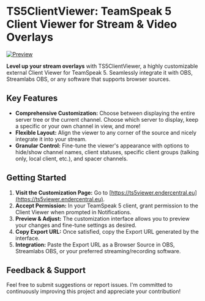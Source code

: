 # TS5ClientViewer: TeamSpeak 5 Client Viewer for Stream & Video Overlays

[![Preview](https://discourse-forums-images.s3.dualstack.us-east-2.amazonaws.com/original/3X/e/4/e4d6dc9e83a23ed933427f1d412a901e1d7d4614.png)](https://github.com/ZockerAxel/TS5ClientViewer)

**Level up your stream overlays** with TS5ClientViewer, a highly customizable external Client Viewer for TeamSpeak 5. Seamlessly integrate it with OBS, Streamlabs OBS, or any software that supports browser sources.

## Key Features

* **Comprehensive Customization:** Choose between displaying the entire server tree or the current channel. Choose which server to display, keep a specific or your own channel in view, and more!
* **Flexible Layout:** Align the viewer to any corner of the source and nicely integrate it into your stream.
* **Granular Control:** Fine-tune the viewer's appearance with options to hide/show channel names, client statuses, specific client groups (talking only, local client, etc.), and spacer channels.

## Getting Started

1. **Visit the Customization Page:** Go to [https://ts5viewer.endercentral.eu](https://ts5viewer.endercentral.eu).
2. **Accept Permission:** In your TeamSpeak 5 client, grant permission to the Client Viewer when prompted in Notifications.
3. **Preview & Adjust:** The customization interface allows you to preview your changes and fine-tune settings as desired.
4. **Copy Export URL:** Once satisfied, copy the Export URL generated by the interface.
5. **Integration:** Paste the Export URL as a Browser Source in OBS, Streamlabs OBS, or your preferred streaming/recording software.

## Feedback & Support

Feel free to submit suggestions or report issues. I'm committed to continuously improving this project and appreciate your contribution!
